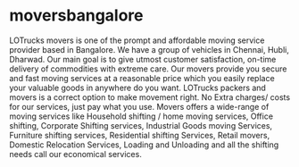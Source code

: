 # moversbangalore
LOTrucks movers is one of the prompt and affordable moving service provider based in Bangalore. We have a group of vehicles in Chennai, Hubli, Dharwad. Our main goal is to give utmost customer satisfaction, on-time delivery of commodities with extreme care.  Our movers  provide you secure and fast moving services at a reasonable price which you easily replace your valuable goods in anywhere do you want. LOTrucks packers and movers is a correct option to make movement right. No Extra charges/ costs for our services, just pay what you use.   Movers offers a wide-range of moving services like Household shifting / home moving services, Office shifting, Corporate Shifting services,  Industrial Goods moving Services, Furniture shifting services, Residential shifting Services, Retail movers, Domestic Relocation Services, Loading and Unloading and all the shifting needs call our economical services.
